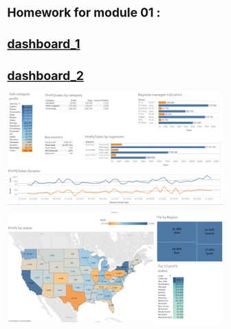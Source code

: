 # Homework for module 01 : 
# [dashboard_1](https://public.tableau.com/app/profile/.48972542/vizzes)
# [dashboard_2](https://public.tableau.com/app/profile/.48972542/viz/Superstore_part_2/Dashboard1) 
![cover](https://github.com/MartynovychSerhii/DataLearn/blob/main/Files/img/Superstore_dashboard_1.png)

![cover](https://github.com/MartynovychSerhii/DataLearn/blob/main/Files/img/Superstore_dashboard_2.png)
